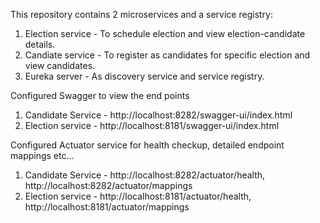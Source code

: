 This repository contains 2 microservices and a service registry:
1. Election service  - To schedule election and view election-candidate details.
2. Candiate service - To register as candidates for specific election and view candidates.
3. Eureka server    - As discovery service and service registry.

Configured Swagger to view the end points
1. Candidate Service - http://localhost:8282/swagger-ui/index.html
2. Election service  - http://localhost:8181/swagger-ui/index.html

Configured Actuator service for health checkup, detailed endpoint mappings etc...
1. Candidate Service - http://localhost:8282/actuator/health, http://localhost:8282/actuator/mappings
2. Election service  - http://localhost:8181/actuator/health, http://localhost:8181/actuator/mappings
